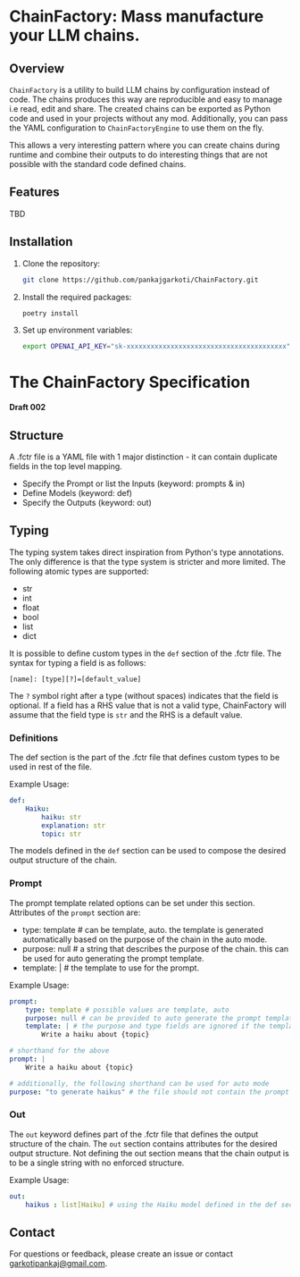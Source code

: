 # ChainFactory: Mass manufacture your LLM chains.

## Overview

`ChainFactory` is a utility to build LLM chains by configuration instead of code. The chains produces this way are reproducible and easy to manage i.e read, edit and share. The created chains can be exported as Python code and used in your projects without any mod. Additionally, you can pass the YAML configuration to `ChainFactoryEngine` to use them on the fly.

This allows a very interesting pattern where you can create chains during runtime and combine their outputs to do interesting things that are not possible with the standard code defined chains.

## Features

TBD

## Installation

1. Clone the repository:
   ```bash
   git clone https://github.com/pankajgarkoti/ChainFactory.git
   ```

2. Install the required packages:
   ```bash
   poetry install
   ```

3. Set up environment variables:
   ```bash
   export OPENAI_API_KEY="sk-xxxxxxxxxxxxxxxxxxxxxxxxxxxxxxxxxxxxxxxx"
   ```

# The ChainFactory Specification
**Draft 002**

## Structure
A .fctr file is a YAML file with 1 major distinction - it can contain duplicate fields in the top level mapping.

- Specify the Prompt or list the Inputs (keyword: prompts & in)
- Define Models (keyword: def)
- Specify the Outputs (keyword: out)

## Typing
The typing system takes direct inspiration from Python's type annotations. The only difference is that the type system is stricter and more limited. The following atomic types are supported:

- str
- int
- float
- bool
- list
- dict

It is possible to define custom types in the `def` section of the .fctr file. The syntax for typing a field is as follows:

`[name]: [type][?]=[default_value]`

The `?` symbol right after a type (without spaces) indicates that the field is optional. If a field has a RHS value that is not a valid type, ChainFactory will assume that the field type is `str` and the RHS is a default value.

### Definitions
The def section is the part of the .fctr file that defines custom types to be used in rest of the file.

Example Usage:
``` yaml
def:
    Haiku:
        haiku: str
        explanation: str
        topic: str
```

The models defined in the `def` section can be used to compose the desired output structure of the chain.

### Prompt
The prompt template related options can be set under this section. Attributes of the `prompt` section are:

- type: template # can be template, auto. the template is generated automatically based on the purpose of the chain in the auto mode.
- purpose: null # a string that describes the purpose of the chain. this can be used for auto generating the prompt template.
- template: | # the template to use for the prompt. 

Example Usage:
``` yaml
prompt:
    type: template # possible values are template, auto
    purpose: null # can be provided to auto generate the prompt template if the input variables are given
    template: | # the purpose and type fields are ignored if the template is provided
        Write a haiku about {topic}

# shorthand for the above
prompt: |
    Write a haiku about {topic}

# additionally, the following shorthand can be used for auto mode
purpose: "to generate haikus" # the file should not contain the prompt field if the purpose field is at the top level

```

### Out
The `out` keyword defines part of the .fctr file that defines the output structure of the chain. The `out` section contains attributes for the desired output structure. Not defining the out section means that the chain output is to be a single string with no enforced structure.

Example Usage:
``` yaml
out:
    haikus : list[Haiku] # using the Haiku model defined in the def section
```

## Contact
For questions or feedback, please create an issue or contact [garkotipankaj@gmail.com](mailto:garkotipankaj@gmail.com).
